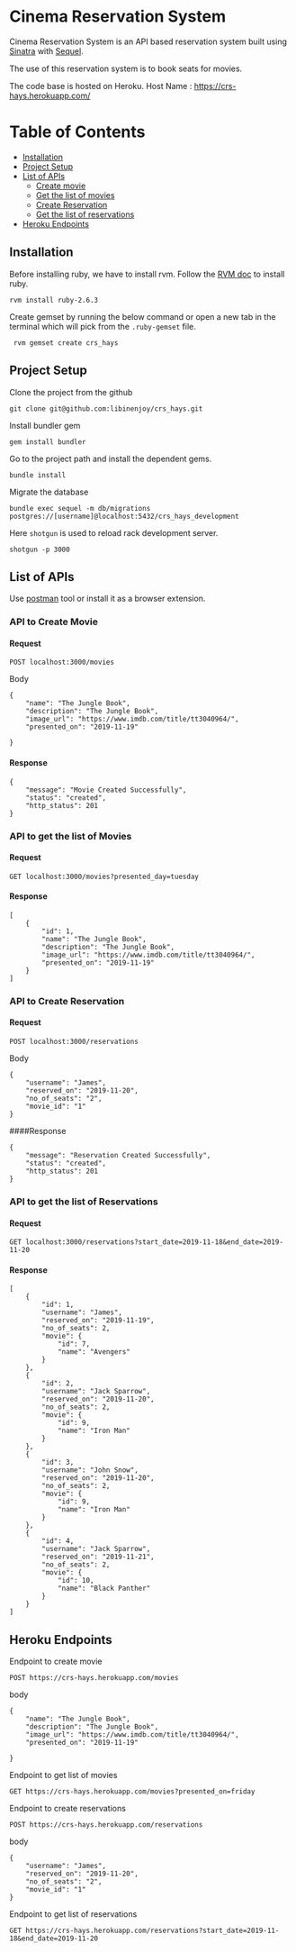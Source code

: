 # Cinema Reservation System
Cinema Reservation System is an API based reservation system built using [Sinatra](http://sinatrarb.com/) with [Sequel](https://sequel.jeremyevans.net/).

The use of this reservation system is to book seats for movies.

The code base is hosted on Heroku. Host Name : https://crs-hays.herokuapp.com/

# Table of Contents
- [Installation](#installation)
- [Project Setup](#project-setup)
- [List of APIs](#list-of-apis)
    - [Create movie](#api-to-create-movie)
    - [Get the list of movies](#api-to-get-the-list-of-movies)
    - [Create Reservation](#api-to-create-reservation)
    - [Get the list of reservations](#api-to-get-the-list-of-reservations)
- [Heroku Endpoints](#heroku-endpoints)

## Installation
Before installing ruby, we have to install rvm. Follow the [RVM doc](https://rvm.io/rvm/install)
to install ruby.
```shell script
rvm install ruby-2.6.3
```

Create gemset by running the below command or open a new tab in the terminal which will pick from the `.ruby-gemset` file.
```shell script
 rvm gemset create crs_hays
```

## Project Setup

Clone the project from the github
```shell script
git clone git@github.com:libinenjoy/crs_hays.git
```

Install bundler gem
```shell script
gem install bundler
```

Go to the project path and install the dependent gems.
```shell script
bundle install
```

Migrate the database
```shell script
bundle exec sequel -m db/migrations postgres://[username]@localhost:5432/crs_hays_development
```

Here `shotgun` is used to reload rack development server.
```shell script
shotgun -p 3000
```

## List of APIs
Use [postman](www.getpostman.com) tool or install it as a browser extension.
### API to Create Movie
#### Request
```http request
POST localhost:3000/movies
```
Body
```json5
{
	"name": "The Jungle Book",
	"description": "The Jungle Book",
	"image_url": "https://www.imdb.com/title/tt3040964/",
	"presented_on": "2019-11-19"

}
```
#### Response
```json5
{
    "message": "Movie Created Successfully",
    "status": "created",
    "http_status": 201
}
```

### API to get the list of Movies
#### Request
```http request
GET localhost:3000/movies?presented_day=tuesday
```
#### Response
```json5
[
    {
        "id": 1,
        "name": "The Jungle Book",
        "description": "The Jungle Book",
        "image_url": "https://www.imdb.com/title/tt3040964/",
        "presented_on": "2019-11-19"
    }
]
```

### API to Create Reservation
#### Request
```http request
POST localhost:3000/reservations
```
Body
```json5
{
	"username": "James",
	"reserved_on": "2019-11-20",
	"no_of_seats": "2",
	"movie_id": "1"
}
```
####Response
```json5
{
    "message": "Reservation Created Successfully",
    "status": "created",
    "http_status": 201
}
```

### API to get the list of Reservations
#### Request
```http request
GET localhost:3000/reservations?start_date=2019-11-18&end_date=2019-11-20
```
#### Response
```json5
[
    {
        "id": 1,
        "username": "James",
        "reserved_on": "2019-11-19",
        "no_of_seats": 2,
        "movie": {
            "id": 7,
            "name": "Avengers"
        }
    },
    {
        "id": 2,
        "username": "Jack Sparrow",
        "reserved_on": "2019-11-20",
        "no_of_seats": 2,
        "movie": {
            "id": 9,
            "name": "Iron Man"
        }
    },
    {
        "id": 3,
        "username": "John Snow",
        "reserved_on": "2019-11-20",
        "no_of_seats": 2,
        "movie": {
            "id": 9,
            "name": "Iron Man"
        }
    },
    {
        "id": 4,
        "username": "Jack Sparrow",
        "reserved_on": "2019-11-21",
        "no_of_seats": 2,
        "movie": {
            "id": 10,
            "name": "Black Panther"
        }
    }
]
```


## Heroku Endpoints
Endpoint to create movie
```http request
POST https://crs-hays.herokuapp.com/movies
```
body
```json5
{
	"name": "The Jungle Book",
	"description": "The Jungle Book",
	"image_url": "https://www.imdb.com/title/tt3040964/",
	"presented_on": "2019-11-19"

}
```

Endpoint to get list of movies
```http request
GET https://crs-hays.herokuapp.com/movies?presented_on=friday
```

Endpoint to create reservations
```http request
POST https://crs-hays.herokuapp.com/reservations
```
body
```json5
{
	"username": "James",
	"reserved_on": "2019-11-20",
	"no_of_seats": "2",
	"movie_id": "1"
}

```

Endpoint to get list of reservations
```http request
GET https://crs-hays.herokuapp.com/reservations?start_date=2019-11-18&end_date=2019-11-20
```



